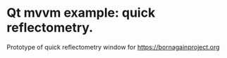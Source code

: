 # Qt mvvm example: quick reflectometry.

Prototype of quick reflectometry window for https://bornagainproject.org


